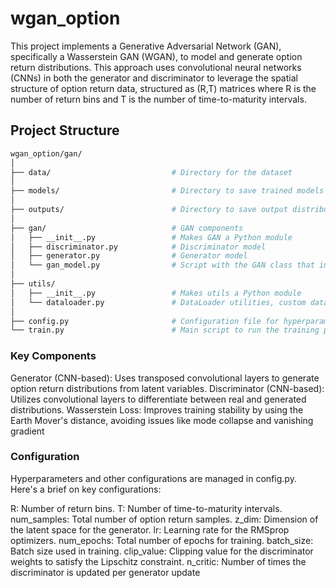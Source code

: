 # wgan_option



This project implements a Generative Adversarial Network (GAN), specifically a Wasserstein GAN (WGAN), to model and generate option return distributions. This approach uses convolutional neural networks (CNNs) in both the generator and discriminator to leverage the spatial structure of option return data, structured as 
(R,T) matrices where R is the number of return bins and T is the number of time-to-maturity intervals.

## Project Structure
```graphql
wgan_option/gan/
│
├── data/                           # Directory for the dataset
│
├── models/                         # Directory to save trained models
│
├── outputs/                        # Directory to save output distributions and generation results
│
├── gan/                            # GAN components
│   ├── __init__.py                 # Makes GAN a Python module
│   ├── discriminator.py            # Discriminator model
│   ├── generator.py                # Generator model
│   └── gan_model.py                # Script with the GAN class that includes training logic
│
├── utils/
│   ├── __init__.py                 # Makes utils a Python module
│   └── dataloader.py               # DataLoader utilities, custom dataset class
│
├── config.py                       # Configuration file for hyperparameters
└── train.py                        # Main script to run the training process
```

### Key Components
Generator (CNN-based): Uses transposed convolutional layers to generate option return distributions from latent variables.
Discriminator (CNN-based): Utilizes convolutional layers to differentiate between real and generated distributions.
Wasserstein Loss: Improves training stability by using the Earth Mover's distance, avoiding issues like mode collapse and vanishing gradient

### Configuration
Hyperparameters and other configurations are managed in config.py. Here's a brief on key configurations:

R: Number of return bins.
T: Number of time-to-maturity intervals.
num_samples: Total number of option return samples.
z_dim: Dimension of the latent space for the generator.
lr: Learning rate for the RMSprop optimizers.
num_epochs: Total number of epochs for training.
batch_size: Batch size used in training.
clip_value: Clipping value for the discriminator weights to satisfy the Lipschitz constraint.
n_critic: Number of times the discriminator is updated per generator update

